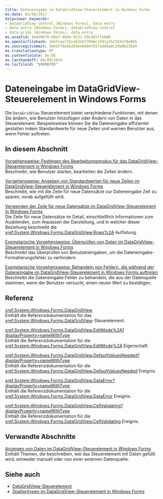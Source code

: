 ```yaml
---
title: Dateneingabe im DataGridView-Steuerelement in Windows Forms
ms.date: 03/30/2017
helpviewer_keywords:
- DataGridView control [Windows Forms], data entry
- data entry [Windows Forms], dataGridView control
- data grids [Windows Forms], data entry
ms.assetid: 4a6d4676-d4e7-4b0e-9c22-50ce65ffe0d6
ms.openlocfilehash: 3ebfcaaf22ca632e5784dc1f01a351583e78e865
ms.sourcegitcommit: 5b6d778ebb269ee6684fb57ad69a8c28b06235b9
ms.translationtype: MT
ms.contentlocale: de-DE
ms.lasthandoff: 04/08/2019
ms.locfileid: "59090705"
---
```

# <a name="data-entry-in-the-windows-forms-datagridview-control"></a>Dateneingabe im DataGridView-Steuerelement in Windows Forms
Die `DataGridView` Steuerelement bietet verschiedene Funktionen, mit denen Sie ändern, wie Benutzer hinzufügen oder Ändern von Daten in das Steuerelement. Beispielsweise können Sie die Dateneingabe effizienter gestalten indem Standardwerte für neue Zeilen und warnen Benutzer aus, wenn Fehler auftreten.  
  
## <a name="in-this-section"></a>In diesem Abschnitt  
 [Vorgehensweise: Festlegen des Bearbeitungsmodus für das DataGridView-Steuerelement in Windows Forms](how-to-specify-the-edit-mode-for-the-windows-forms-datagridview-control.md)  
 Beschreibt, wie Benutzer starten, bearbeiten die Zellen ändern.  
  
 [Vorgehensweise: Angeben von Standardwerten für neue Zeilen im DataGridView-Steuerelement in Windows Forms](specify-default-values-for-new-rows-in-the-datagrid.md)  
 Beschreibt, wie mit die Zeile für neue Datensätze zur Dateneingabe Zeit zu sparen, vorab aufgefüllt wird.  
  
 [Verwenden der Zeile für neue Datensätze im DataGridView-Steuerelement in Windows Forms](using-the-row-for-new-records-in-the-windows-forms-datagridview-control.md)  
 Die Zeile für neue Datensätze im Detail, einschließlich Informationen zum Ausblenden, zum Anpassen der Darstellung, und in welcher dieser Beziehung beschreibt die <xref:System.Windows.Forms.DataGridView.Rows%2A> Auflistung.  
  
 [Exemplarische Vorgehensweise: Überprüfen von Daten im DataGridView-Steuerelement in Windows Forms](walkthrough-validating-data-in-the-windows-forms-datagridview-control.md)  
 Beschreibt das Überprüfen von Benutzereingaben, um die Dateneingabe-Formatierungsfehler zu verhindern.  
  
 [Exemplarische Vorgehensweise: Behandeln von Fehlern, die während der Dateneingabe im DataGridView-Steuerelement in Windows Forms auftreten](handling-errors-that-occur-during-data-entry-in-the-datagrid.md)  
 Beschreibt die Dateneingabe Fehler zu behandeln, die aus der Datenquelle stammen, wenn der Benutzer versucht, einen neuen Wert zu bestätigen.  
  
## <a name="reference"></a>Referenz  
 <xref:System.Windows.Forms.DataGridView>  
 Enthält die Referenzdokumentation für das <xref:System.Windows.Forms.DataGridView>-Steuerelement.  
  
 <xref:System.Windows.Forms.DataGridView.EditMode%2A?displayProperty=nameWithType>  
 Enthält die Referenzdokumentation für die <xref:System.Windows.Forms.DataGridView.EditMode%2A> Eigenschaft.  
  
 <xref:System.Windows.Forms.DataGridView.DefaultValuesNeeded?displayProperty=nameWithType>  
 Enthält die Referenzdokumentation für die <xref:System.Windows.Forms.DataGridView.DefaultValuesNeeded> Ereignis.  
  
 <xref:System.Windows.Forms.DataGridView.DataError?displayProperty=nameWithType>  
 Enthält die Referenzdokumentation für die <xref:System.Windows.Forms.DataGridView.DataError> Ereignis.  
  
 <xref:System.Windows.Forms.DataGridView.CellValidating?displayProperty=nameWithType>  
 Enthält die Referenzdokumentation für die <xref:System.Windows.Forms.DataGridView.CellValidating> Ereignis.  
  
## <a name="related-sections"></a>Verwandte Abschnitte  
 [Anzeigen von Daten im DataGridView-Steuerelement in Windows Forms](displaying-data-in-the-windows-forms-datagridview-control.md)  
 Enthält Themen, die beschreiben, wie das Steuerelement mit Daten gefüllt wird, entweder manuell oder von einer externen Datenquelle.  
  
## <a name="see-also"></a>Siehe auch

- [DataGridView-Steuerelement](datagridview-control-windows-forms.md)
- [Spaltentypen im DataGridView-Steuerelement in Windows Forms](column-types-in-the-windows-forms-datagridview-control.md)
